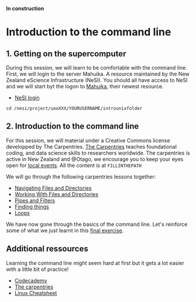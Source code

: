 
**In construction**

# Introduction to the command line

## 1. Getting on the supercomputer

During this session, we will learn to be comfortable with the command line. First, we will login to the server Mahuika. A resource maintained by the New Zealand eScience Infrastructure (NeSI).
You should all have access to NeSI and we will start byt the logon to [Mahuika](https://support.nesi.org.nz/hc/en-gb/articles/360000163575-Mahuika), their newest resource.


* [NeSI login]()


```
cd /nesi/project/uooXXX/YOURUSERNAME/introunixfolder
```


## 2. Introduction to the command line

For this session, we will material under a Creative Commons license developped by The Carpentries. [The Carpentries](https://docs.carpentries.org/index.html) teaches foundational coding, and data science skills to researchers worldwide. The carpentries is active in New Zealand and @Otago, we encourage you to keep your eyes open for [local events](https://otagocarpentries.github.io/). All the content is at ```FILLINTHEPATH```

We will go through the following carpentries lessons together:

* [Navigating Files and Directories](https://swcarpentry.github.io/shell-novice/02-filedir/index.html)
* [Working With Files and Directories](https://swcarpentry.github.io/shell-novice/03-create/index.html)
* [Pipes and Filters](https://swcarpentry.github.io/shell-novice/04-pipefilter/index.html)
* [Finding things](https://swcarpentry.github.io/shell-novice/07-find/index.html)
* [Loops](https://swcarpentry.github.io/shell-novice/05-loop/index.html)

We have now gone through the basics of the command line. Let's reinforce some of what we just learnt in this [final exercise]().

## Additional ressources

Learning the command line might seem hard at first but it gets a lot easier with a little bit of practice!

* [Codecademy](https://www.codecademy.com/learn/learn-the-command-line)
* [The carpentries](https://otagocarpentries.github.io/)
* [Linux Cheatsheet](http://cheatsheetworld.com/programming/unix-linux-cheat-sheet/)


